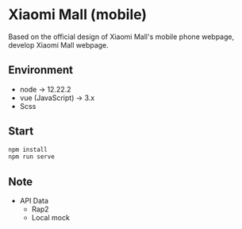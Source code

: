# Xiaomi Mall (mobile)
Based on the official design of Xiaomi Mall's mobile phone webpage, develop Xiaomi Mall webpage.

## Environment
* node &rarr; 12.22.2
* vue (JavaScript) &rarr; 3.x
* Scss
## Start
```sh
npm install
npm run serve
```

## Note
* API Data
  * Rap2
  * Local mock